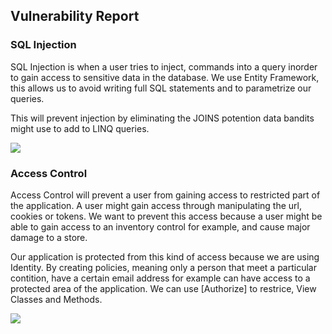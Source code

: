 ## Vulnerability Report

### SQL Injection

SQL Injection is when a user tries to inject, commands into a query inorder to gain access to sensitive data in the database. We use Entity Framework, this allows us to avoid writing full SQL statements and to parametrize our queries. 

This will prevent injection by eliminating the JOINS potention data bandits might use to add to LINQ queries.

<img src="https://www.cloudflare.com/img/learning/security/threats/sql-injection-attack/sql-injection-infographic.png">

### Access Control

Access Control will prevent a user from gaining access to restricted part of the application.  A user might gain access through manipulating the url, cookies or tokens. We want to prevent this access because a user might be able to gain access to an inventory control for example, and cause major damage to a store. 

Our application is protected from this kind of access because we are using Identity.  By creating policies, meaning only a person that meet a particular contition, have a certain email address for example can have access to a protected area of the application.  We can use [Authorize] to restrice, View Classes and Methods.

<img src="https://docs.microsoft.com/bs-latn-ba/azure/active-directory-b2c/media/aadb2c-ief-rest-api-netfw-secure-basic/rest-api-netfw-secure-basic-authorize.png">